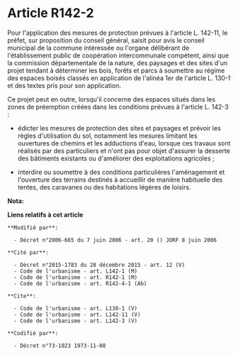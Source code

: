 # Article R142-2

Pour l'application des mesures de protection prévues à l'article L. 142-11, le préfet, sur proposition du conseil général,
saisit pour avis le conseil municipal de la commune intéressée ou l'organe délibérant de l'établissement public de
coopération intercommunale compétent, ainsi que la commission départementale de la nature, des paysages et des sites d'un
projet tendant à déterminer les bois, forêts et parcs à soumettre au régime des espaces boisés classés en application de
l'alinéa 1er de l'article L. 130-1 et des textes pris pour son application. 

Ce projet peut en outre, lorsqu'il concerne des espaces situés dans les zones de préemption créées dans les conditions
prévues à l'article L. 142-3 :

- édicter les mesures de protection des sites et paysages et prévoir les règles d'utilisation du sol, notamment les mesures
limitant les ouvertures de chemins et les adductions d'eau, lorsque ces travaux sont réalisés par des particuliers et n'ont
pas pour objet d'assurer la desserte des bâtiments existants ou d'améliorer des exploitations agricoles ;

- interdire ou soumettre à des conditions particulières l'aménagement et l'ouverture des terrains destinés à accueillir de
manière habituelle des tentes, des caravanes ou des habitations légères de loisirs.

**Nota:**



**Liens relatifs à cet article**

	**Modifié par**:

	  - Décret n°2006-665 du 7 juin 2006 - art. 20 () JORF 8 juin 2006

	**Cité par**:

	  - Décret n°2015-1783 du 28 décembre 2015 - art. 12 (V)
	  - Code de l'urbanisme - art. L142-1 (M)
	  - Code de l'urbanisme - art. R142-1 (M)
	  - Code de l'urbanisme - art. R142-4-1 (Ab)

	**Cite**:

	  - Code de l'urbanisme - art. L130-1 (V)
	  - Code de l'urbanisme - art. L142-11 (V)
	  - Code de l'urbanisme - art. L142-3 (V)

	**Codifié par**:

	  - Décret n°73-1023 1973-11-08
